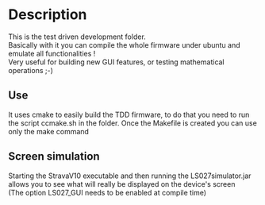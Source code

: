 # Description

This is the test driven development folder.  
Basically with it you can compile the whole firmware under ubuntu and emulate all functionalities !  
Very useful for building new GUI features, or testing mathematical operations ;-)

## Use

It uses cmake to easily build the TDD firmware, to do that you need to run the script ccmake.sh in the folder.
Once the Makefile is created you can use only the make command

## Screen simulation

Starting the StravaV10 executable and then running the LS027simulator.jar allows you to see what will really be displayed on the device's screen  
(The option LS027_GUI needs to be enabled at compile time)  
